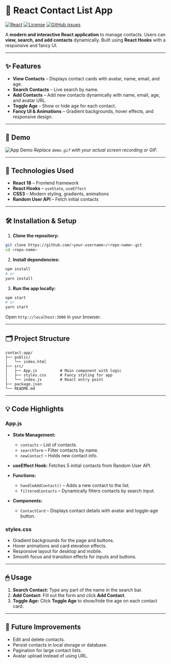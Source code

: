 

# 🌟 React Contact List App

[![React](https://img.shields.io/badge/React-18.2.0-blue?logo=react\&logoColor=white)](https://reactjs.org/)
[![License](https://img.shields.io/badge/License-MIT-green)](LICENSE)
[![GitHub issues](https://img.shields.io/github/issues/<your-username>/<repo-name>)](https://github.com/<your-username>/<repo-name>/issues)

A **modern and interactive React application** to manage contacts. Users can **view, search, and add contacts** dynamically. Built using **React Hooks** with a responsive and fancy UI.

---

## ✨ Features

* **View Contacts** – Displays contact cards with avatar, name, email, and age.
* **Search Contacts** – Live search by name.
* **Add Contacts** – Add new contacts dynamically with name, email, age, and avatar URL.
* **Toggle Age** – Show or hide age for each contact.
* **Fancy UI & Animations** – Gradient backgrounds, hover effects, and responsive design.

---

## 📸 Demo

![App Demo](demo.gif)
*Replace `demo.gif` with your actual screen recording or GIF.*

---

## 🚀 Technologies Used

* **React 18** – Frontend framework
* **React Hooks** – `useState`, `useEffect`
* **CSS3** – Modern styling, gradients, animations
* **Random User API** – Fetch initial contacts

---

## 🛠 Installation & Setup

1. **Clone the repository:**

```bash
git clone https://github.com/<your-username>/<repo-name>.git
cd <repo-name>
```

2. **Install dependencies:**

```bash
npm install
# or
yarn install
```

3. **Run the app locally:**

```bash
npm start
# or
yarn start
```

Open `http://localhost:3000` in your browser.

---

## 🗂 Project Structure

```
contact-app/
├── public/
│   └── index.html
├── src/
│   ├── App.js          # Main component with logic
│   ├── styles.css      # Fancy styling for app
│   └── index.js        # React entry point
├── package.json
└── README.md
```

---

## 💡 Code Highlights

### App.js

* **State Management:**

  * `contacts` – List of contacts.
  * `searchTerm` – Filter contacts by name.
  * `newContact` – Holds new contact info.

* **useEffect Hook:** Fetches 5 initial contacts from Random User API.

* **Functions:**

  * `handleAddContact()` – Adds a new contact to the list.
  * `filteredContacts` – Dynamically filters contacts by search input.

* **Components:**

  * `ContactCard` – Displays contact details with avatar and toggle-age button.

### styles.css

* Gradient backgrounds for the page and buttons.
* Hover animations and card elevation effects.
* Responsive layout for desktop and mobile.
* Smooth focus and transition effects for inputs and buttons.

---

## 🖱 Usage

1. **Search Contact:** Type any part of the name in the search bar.
2. **Add Contact:** Fill out the form and click **Add Contact**.
3. **Toggle Age:** Click **Toggle Age** to show/hide the age on each contact card.

---

## 🌱 Future Improvements

* Edit and delete contacts.
* Persist contacts in local storage or database.
* Pagination for large contact lists.
* Avatar upload instead of using URL.






